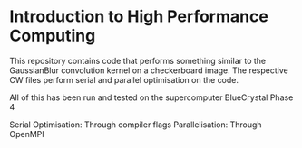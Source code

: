 # Introduction to High Performance Computing

This repository contains code that performs something similar to the GaussianBlur convolution kernel on a checkerboard image. The respective CW files perform serial and parallel optimisation on the code.

All of this has been run and tested on the supercomputer BlueCrystal Phase 4

Serial Optimisation: Through compiler flags 
Parallelisation: Through OpenMPI
